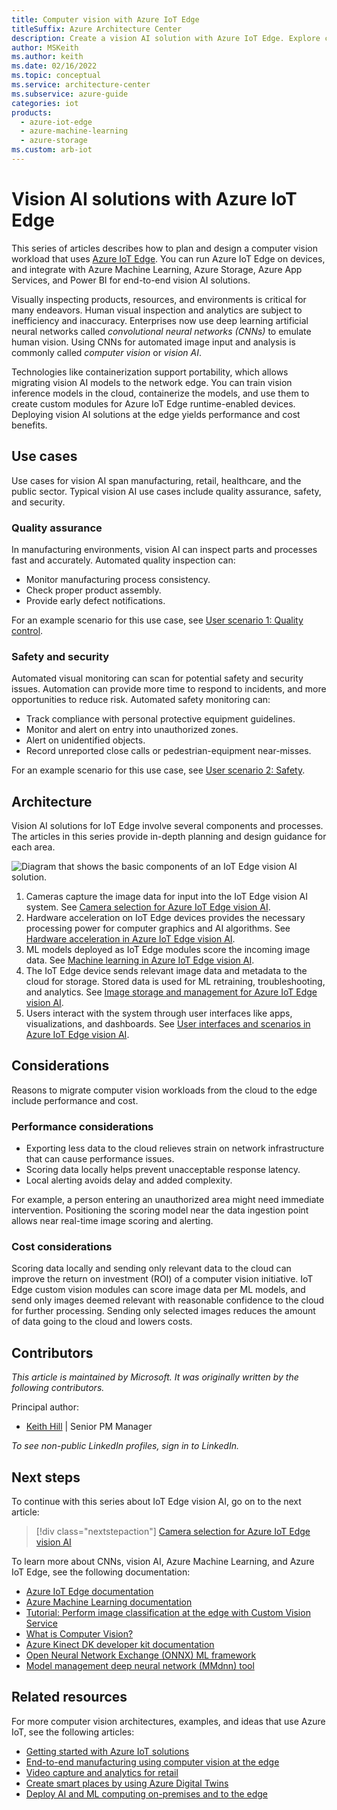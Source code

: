 ```yaml
---
title: Computer vision with Azure IoT Edge
titleSuffix: Azure Architecture Center
description: Create a vision AI solution with Azure IoT Edge. Explore computer vision hardware, machine learning and storage requirements, alerting, and user interfaces.
author: MSKeith
ms.author: keith
ms.date: 02/16/2022
ms.topic: conceptual
ms.service: architecture-center
ms.subservice: azure-guide
categories: iot
products:
  - azure-iot-edge
  - azure-machine-learning
  - azure-storage
ms.custom: arb-iot
---
```


# Vision AI solutions with Azure IoT Edge

This series of articles describes how to plan and design a computer vision workload that uses [Azure IoT Edge](https://azure.microsoft.com/services/iot-edge). You can run Azure IoT Edge on devices, and integrate with Azure Machine Learning, Azure Storage, Azure App Services, and Power BI for end-to-end vision AI solutions.

Visually inspecting products, resources, and environments is critical for many endeavors. Human visual inspection and analytics are subject to inefficiency and inaccuracy. Enterprises now use deep learning artificial neural networks called *convolutional neural networks (CNNs)* to emulate human vision. Using CNNs for automated image input and analysis is commonly called *computer vision* or *vision AI*.

Technologies like containerization support portability, which allows migrating vision AI models to the network edge. You can train vision inference models in the cloud, containerize the models, and use them to create custom modules for Azure IoT Edge runtime-enabled devices. Deploying vision AI solutions at the edge yields performance and cost benefits.

## Use cases

Use cases for vision AI span manufacturing, retail, healthcare, and the public sector. Typical vision AI use cases include quality assurance, safety, and security.

### Quality assurance

In manufacturing environments, vision AI can inspect parts and processes fast and accurately. Automated quality inspection can:

- Monitor manufacturing process consistency.
- Check proper product assembly.
- Provide early defect notifications.

For an example scenario for this use case, see [User scenario 1: Quality control](user-interface.md#user-scenario-1-quality-control).

### Safety and security

Automated visual monitoring can scan for potential safety and security issues. Automation can provide more time to respond to incidents, and more opportunities to reduce risk. Automated safety monitoring can:

- Track compliance with personal protective equipment guidelines.
- Monitor and alert on entry into unauthorized zones.
- Alert on unidentified objects.
- Record unreported close calls or pedestrian-equipment near-misses.

For an example scenario for this use case, see [User scenario 2: Safety](user-interface.md#user-scenario-2-safety).

## Architecture

Vision AI solutions for IoT Edge involve several components and processes. The articles in this series provide in-depth planning and design guidance for each area.

![Diagram that shows the basic components of an IoT Edge vision AI solution.](./images/iot-edge-architecture.png)

1. Cameras capture the image data for input into the IoT Edge vision AI system. See [Camera selection for Azure IoT Edge vision AI](./camera.md).
1. Hardware acceleration on IoT Edge devices provides the necessary processing power for computer graphics and AI algorithms. See [Hardware acceleration in Azure IoT Edge vision AI](./hardware.md).
1. ML models deployed as IoT Edge modules score the incoming image data. See [Machine learning in Azure IoT Edge vision AI](./machine-learning.yml).
1. The IoT Edge device sends relevant image data and metadata to the cloud for storage. Stored data is used for ML retraining, troubleshooting, and analytics. See [Image storage and management for Azure IoT Edge vision AI](./image-storage.md).
1. Users interact with the system through user interfaces like apps, visualizations, and dashboards. See [User interfaces and scenarios in Azure IoT Edge vision AI](./user-interface.md).

## Considerations

Reasons to migrate computer vision workloads from the cloud to the edge include performance and cost.

### Performance considerations

- Exporting less data to the cloud relieves strain on network infrastructure that can cause performance issues.
- Scoring data locally helps prevent unacceptable response latency.
- Local alerting avoids delay and added complexity.

For example, a person entering an unauthorized area might need immediate intervention. Positioning the scoring model near the data ingestion point allows near real-time image scoring and alerting.

### Cost considerations

Scoring data locally and sending only relevant data to the cloud can improve the return on investment (ROI) of a computer vision initiative. IoT Edge custom vision modules can score image data per ML models, and send only images deemed relevant with reasonable confidence to the cloud for further processing. Sending only selected images reduces the amount of data going to the cloud and lowers costs.

## Contributors

*This article is maintained by Microsoft. It was originally written by the following contributors.* 

Principal author:

 - [Keith Hill](https://www.linkedin.com/in/keith-hill-072060102/) | Senior PM Manager
 
*To see non-public LinkedIn profiles, sign in to LinkedIn.*

## Next steps

To continue with this series about IoT Edge vision AI, go on to the next article:

> [!div class="nextstepaction"]
> [Camera selection for Azure IoT Edge vision AI](./camera.md)

To learn more about CNNs, vision AI, Azure Machine Learning, and Azure IoT Edge, see the following documentation:

- [Azure IoT Edge documentation](/azure/iot-edge)
- [Azure Machine Learning documentation](/azure/machine-learning)
- [Tutorial: Perform image classification at the edge with Custom Vision Service](/azure/iot-edge/tutorial-deploy-custom-vision)
- [What is Computer Vision?](/azure/cognitive-services/computer-vision/overview)
- [Azure Kinect DK developer kit documentation](/azure/kinect-dk)
- [Open Neural Network Exchange (ONNX) ML framework](https://onnx.ai)
- [Model management deep neural network (MMdnn) tool](https://github.com/Microsoft/MMdnn)

## Related resources

For more computer vision architectures, examples, and ideas that use Azure IoT, see the following articles:

- [Getting started with Azure IoT solutions](../../reference-architectures/iot/iot-architecture-overview.md)
- [End-to-end manufacturing using computer vision at the edge](../../reference-architectures/ai/end-to-end-smart-factory.yml)
- [Video capture and analytics for retail](../../networking/idea/video-analytics.yml)
- [Create smart places by using Azure Digital Twins](../../example-scenario/iot/smart-places.yml)
- [Deploy AI and ML computing on-premises and to the edge](../../ai-ml/idea/deploy-ai-ml-azure-stack-edge.yml)
